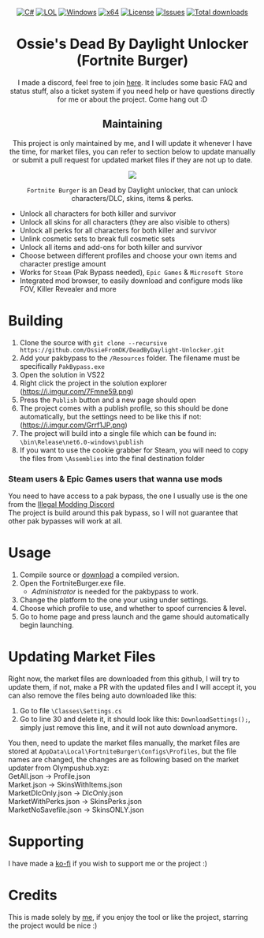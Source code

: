 <div align="center">

   [![C#](https://img.shields.io/badge/Language-C%23-%23f34b7d.svg?style=plastic)](https://en.wikipedia.org/wiki/C_Sharp_(programming_language))
   [![LOL](https://img.shields.io/badge/Game-Dead%20by%20Daylight-445fa5.svg?style=plastic)](https://deadbydaylight.com)
   [![Windows](https://img.shields.io/badge/Platform-Windows-0078d7.svg?style=plastic)](https://en.wikipedia.org/wiki/Microsoft_Windows)
   [![x64](https://img.shields.io/badge/Arch-x64-red.svg?style=plastic)](https://en.wikipedia.org/wiki/X86-64)
   [![License](https://img.shields.io/github/license/OssieFromDK/DeadByDaylight-Unlocker.svg?style=plastic)](LICENSE)
   [![Issues](https://img.shields.io/github/issues/OssieFromDK/DeadByDaylight-Unlocker.svg?style=plastic)](https://github.com/OssieFromDK/DeadByDaylight-Unlocker/issues)
   [![Total downloads](https://img.shields.io/github/downloads/OssieFromDK/DeadByDaylight-Unlocker/total.svg?label=Downloads&logo=github&cacheSeconds=600)](https://github.com/OssieFromDK/DeadByDaylight-Unlocker/releases/latest)

   # **Ossie's Dead By Daylight Unlocker (Fortnite Burger)**
   
   I made a discord, feel free to join [here](https://discord.gg/ySsrsYdGwx). It includes some basic FAQ and status stuff, also a ticket system if you need help or have questions directly for me or about the project. Come hang out :D 

   ## Maintaining
   This project is only maintained by me, and I will update it whenever I have the time, for market files, you can refer to section below to update manually or submit a pull request for updated market files if they are not up to date.

   <img src="https://user-images.githubusercontent.com/50819244/274572040-e1bf88ae-9634-4b3d-a788-c52c92628206.jpg">

   `Fortnite Burger` is an Dead by Daylight unlocker, that can unlock characters/DLC, skins, items & perks.
</div>

- Unlock all characters for both killer and survivor
- Unlock all skins for all characters (they are also visible to others)
- Unlock all perks for all characters for both killer and survivor
- Unlink cosmetic sets to break full cosmetic sets
- Unlock all items and add-ons for both killer and survivor
- Choose between different profiles and choose your own items and character prestige amount
- Works for `Steam` (Pak Bypass needed), `Epic Games` & `Microsoft Store`
- Integrated mod browser, to easily download and configure mods like FOV, Killer Revealer and more

# Building
   1. Clone the source with `git clone --recursive https://github.com/OssieFromDK/DeadByDaylight-Unlocker.git`
   2. Add your pakbypass to the `/Resources` folder. The filename must be specifically `PakBypass.exe`
   3. Open the solution in VS22
   4. Right click the project in the solution explorer (https://i.imgur.com/7Fmne59.png)
   5. Press the `Publish` button and a new page should open
   6. The project comes with a publish profile, so this should be done automatically, but the settings need to be like this if not: (https://i.imgur.com/Grrf1JP.png)
   7. The project will build into a single file which can be found in: `\bin\Release\net6.0-windows\publish`
   8. If you want to use the cookie grabber for Steam, you will need to copy the files from `\Assemblies` into the final destination folder
    
### Steam users & Epic Games users that wanna use mods
You need to have access to a pak bypass, the one I usually use is the one from the  <a href="https://discord.gg/illegalmodding">Illegal Modding Discord</a> <br>
The project is build around this pak bypass, so I will not guarantee that other pak bypasses will work at all.

# Usage
   1. Compile source or <a href="https://github.com/OssieFromDK/DeadByDaylight-Unlocker/releases/latest">download</a> a compiled version.
   2. Open the FortniteBurger.exe file.
      - *Administrator* is needed for the pakbypass to work.
   3. Change the platform to the one your using under settings.
   4. Choose which profile to use, and whether to spoof currencies & level.
   5. Go to home page and press launch and the game should automatically begin launching.

# Updating Market Files
Right now, the market files are downloaded from this github, I will try to update them, if not, make a PR with the updated files and I will accept it, you can also remove the files being auto downloaded like this: <br>
1. Go to file `\Classes\Settings.cs`
2. Go to line 30 and delete it, it should look like this: `DownloadSettings();`, simply just remove this line, and it will not auto download anymore.

You then, need to update the market files manually, the market files are stored at `AppData\Local\FortniteBurger\Configs\Profiles`, but the file names are changed, the changes are as following based on the market updater from Olympushub.xyz: <br>
GetAll.json -> Profile.json <br>
Market.json -> SkinsWithItems.json <br>
MarketDlcOnly.json -> DlcOnly.json <br>
MarketWithPerks.json -> SkinsPerks.json <br>
MarketNoSavefile.json -> SkinsONLY.json <br>

# Supporting
I have made a [ko-fi](https://ko-fi.com/ossiefromdk) if you wish to support me or the project :)

# Credits
   This is made solely by <a href="https://github.com/OssieFromDK">me</a>, if you enjoy the tool or like the project, starring the project would be nice :)
